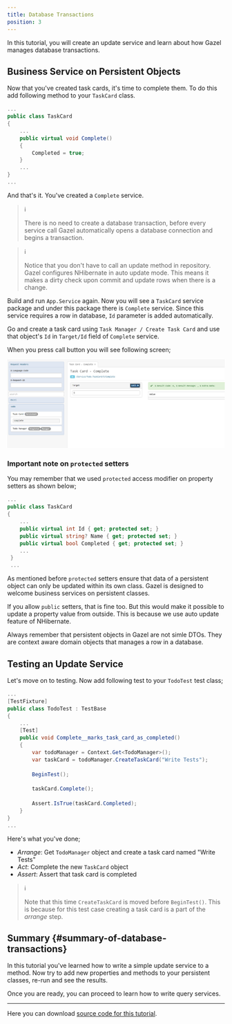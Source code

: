 ```yaml
---
title: Database Transactions
position: 3
---
```


In this tutorial, you will create an update service and learn about how Gazel
manages database transactions.

## Business Service on Persistent Objects

Now that you've created task cards, it's time to complete them. To do this add
following method to your `TaskCard` class.

```csharp
...
public class TaskCard
{
    ...
    public virtual void Complete()
    {
        Completed = true;
    }
    ...
}
...
```

And that's it. You've created a `Complete` service.

> :information_source:
>
> There is no need to create a database transaction, before every service call
> Gazel automatically opens a database connection and begins a transaction.

> :information_source:
>
> Notice that you don't have to call an update method in repository. Gazel
> configures NHibernate in auto update mode. This means it makes a dirty check
> upon commit and update rows when there is a change.

Build and run `App.Service` again. Now you will see a `TaskCard` service
package and under this package there is `Complete` service. Since this service
requires a row in database, `Id` parameter is added automatically.

Go and create a task card using `Task Manager / Create Task Card` and use that
object's `Id` in `Target/Id` field of `Complete` service.

When you press call button you will see following screen;

![](/-images/tutorial/complete-task.png)

### Important note on `protected` setters

You may remember that we used `protected` access modifier on property setters
as shown below;

```csharp
...
public class TaskCard
{
    ...
    public virtual int Id { get; protected set; }
    public virtual string? Name { get; protected set; }
    public virtual bool Completed { get; protected set; }
    ...
 }
 ...
```

As mentioned before `protected` setters ensure that data of a persistent object
can only be updated within its own class. Gazel is designed to welcome business
services on persistent classes.

If you allow `public` setters, that is fine too. But this would make it
possible to update a property value from outside. This is because we use auto
update feature of NHibernate.

Always remember that persistent objects in Gazel are not simle DTOs. They are
context aware domain objects that manages a row in a database.

## Testing an Update Service

Let's move on to testing. Now add following test to your `TodoTest` test class;

```csharp
...
[TestFixture]
public class TodoTest : TestBase
{
    ...
    [Test]
    public void Complete__marks_task_card_as_completed()
    {
        var todoManager = Context.Get<TodoManager>();
        var taskCard = todoManager.CreateTaskCard("Write Tests");

        BeginTest();

        taskCard.Complete();

        Assert.IsTrue(taskCard.Completed);
    }
}
...
```

Here's what you've done;

- _Arrange_: Get `TodoManager` object and create a task card named "Write
  Tests"
- _Act_: Complete the new `TaskCard` object
- _Assert_: Assert that task card is completed

> :information_source:
>
> Note that this time `CreateTaskCard` is moved before `BeginTest()`. This is
> because for this test case creating a task card is a part of the _arrange_
> step.

## Summary {#summary-of-database-transactions}

In this tutorial you've learned how to write a simple update service to a
method. Now try to add new properties and methods to your persistent classes,
re-run and see the results.

Once you are ready, you can proceed to learn how to write query services.

---

Here you can download [source code for this tutorial][].

[source code for this tutorial]:https://github.com/multinetinventiv/gazel-samples/tree/main/tutorial/database-transactions
